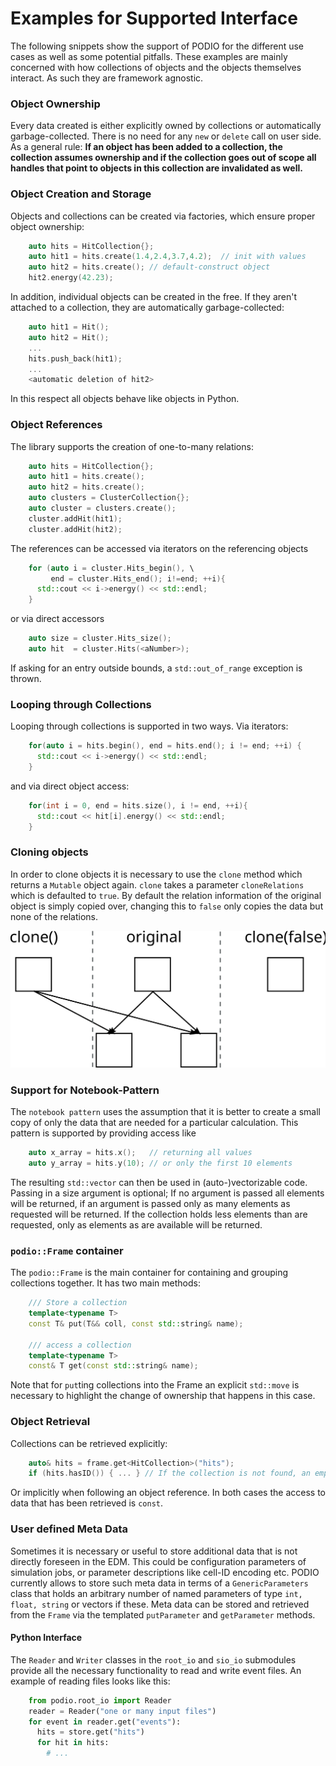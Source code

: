 # Examples for Supported Interface

The following snippets show the support of PODIO for the different use cases as
well as some potential pitfalls. These examples are mainly concerned with how
collections of objects and the objects themselves interact. As such they are
framework agnostic.

### Object Ownership

Every data created is either explicitly owned by collections or automatically garbage-collected. There is no need for any `new` or `delete` call on user side.
As a general rule: **If an object has been added to a collection, the collection
assumes ownership and if the collection goes out of scope all handles that point
to objects in this collection are invalidated as well.**

### Object Creation and Storage

Objects and collections can be created via factories, which ensure proper object ownership:

```cpp
    auto hits = HitCollection{};
    auto hit1 = hits.create(1.4,2.4,3.7,4.2);  // init with values
    auto hit2 = hits.create(); // default-construct object
    hit2.energy(42.23);
```

In addition, individual objects can be created in the free. If they aren't attached to a collection, they are automatically garbage-collected:

```cpp
    auto hit1 = Hit();
    auto hit2 = Hit();
    ...
    hits.push_back(hit1);
    ...
    <automatic deletion of hit2>
```

In this respect all objects behave like objects in Python.

### Object References

The library supports the creation of one-to-many relations:

```cpp
    auto hits = HitCollection{};
    auto hit1 = hits.create();
    auto hit2 = hits.create();
    auto clusters = ClusterCollection{};
    auto cluster = clusters.create();
    cluster.addHit(hit1);
    cluster.addHit(hit2);
```

The references can be accessed via iterators on the referencing objects

```cpp
    for (auto i = cluster.Hits_begin(), \
         end = cluster.Hits_end(); i!=end; ++i){
      std::cout << i->energy() << std::endl;
    }
```

or via direct accessors

```cpp
    auto size = cluster.Hits_size();
    auto hit  = cluster.Hits(<aNumber>);
```

If asking for an entry outside bounds, a `std::out_of_range` exception is thrown.


### Looping through Collections
Looping through collections is supported in two ways. Via iterators:

```cpp
    for(auto i = hits.begin(), end = hits.end(); i != end; ++i) {
      std::cout << i->energy() << std::endl;
    }
```

and via direct object access:

```cpp
    for(int i = 0, end = hits.size(), i != end, ++i){
      std::cout << hit[i].energy() << std::endl;
    }
```

### Cloning objects

In order to clone objects it is necessary to use the `clone` method which
returns a `Mutable` object again. `clone` takes a parameter `cloneRelations`
which is defaulted to `true`. By default the relation information of the
original object is simply copied over, changing this to `false` only copies the
data but none of the relations.

![](figures/object_clone.svg)

### Support for Notebook-Pattern

The `notebook pattern` uses the assumption that it is better to create a small
copy of only the data that are needed for a particular calculation. This
pattern is supported by providing access like

```cpp
    auto x_array = hits.x();   // returning all values
    auto y_array = hits.y(10); // or only the first 10 elements
```

The resulting `std::vector` can then be used in (auto-)vectorizable code.
Passing in a size argument is optional; If no argument is passed all elements will be returned,
if an argument is passed only as many elements as requested will be returned.
If the collection holds less elements than are requested, only as elements as are available will be returned.

### `podio::Frame` container

The `podio::Frame` is the main container for containing and grouping collections
together. It has two main methods:

```cpp
    /// Store a collection
    template<typename T>
    const T& put(T&& coll, const std::string& name);

    /// access a collection
    template<typename T>
    const& T get(const std::string& name);
```

Note that for `put`ting collections into the Frame an explicit `std::move` is
necessary to highlight the change of ownership that happens in this case.

### Object Retrieval

Collections can be retrieved explicitly:

```cpp
    auto& hits = frame.get<HitCollection>("hits");
    if (hits.hasID()) { ... } // If the collection is not found, an empty one without ID is returned
```

Or implicitly when following an object reference. In both cases the access to data that has been retrieved is `const`.


### User defined Meta Data

Sometimes it is necessary or useful to store additional data that is not directly foreseen in the EDM.
This could be configuration parameters of simulation jobs, or parameter descriptions like cell-ID encoding etc. PODIO currently allows to store such meta data in terms of a `GenericParameters` class that
holds an arbitrary number of named parameters of type `int, float, string` or vectors if these.
Meta data can be stored and retrieved from the `Frame` via the templated `putParameter` and `getParameter` methods.

#### Python Interface

The `Reader` and `Writer` classes in the `root_io` and `sio_io` submodules
provide all the necessary functionality to read and write event files. An
example of reading files looks like this:


```python
    from podio.root_io import Reader
    reader = Reader("one or many input files")
    for event in reader.get("events"):
      hits = store.get("hits")
      for hit in hits:
        # ...
```
